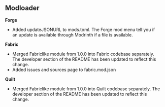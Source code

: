 ## Modloader

**Forge**
- Added updateJSONURL to mods.toml. The Forge mod menu tell you if an update is available through Modrinth if a file is available.

**Fabric**
- Merged Fabriclike module from 1.0.0 into Fabric codebase separately. The developer section of the README has been updated to reflect this change.
- Added issues and sources page to fabric.mod.json

**Quilt**
- Merged Fabriclike module from 1.0.0 into Quilt codebase separately. The developer section of the README has been updated to reflect this change.